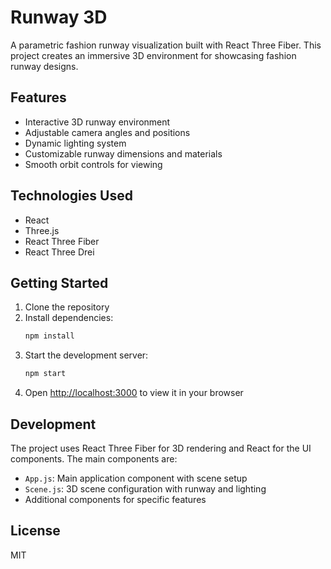 # Runway 3D

A parametric fashion runway visualization built with React Three Fiber. This project creates an immersive 3D environment for showcasing fashion runway designs.

## Features

- Interactive 3D runway environment
- Adjustable camera angles and positions
- Dynamic lighting system
- Customizable runway dimensions and materials
- Smooth orbit controls for viewing

## Technologies Used

- React
- Three.js
- React Three Fiber
- React Three Drei

## Getting Started

1. Clone the repository
2. Install dependencies:
   ```bash
   npm install
   ```
3. Start the development server:
   ```bash
   npm start
   ```
4. Open [http://localhost:3000](http://localhost:3000) to view it in your browser

## Development

The project uses React Three Fiber for 3D rendering and React for the UI components. The main components are:

- `App.js`: Main application component with scene setup
- `Scene.js`: 3D scene configuration with runway and lighting
- Additional components for specific features

## License

MIT 